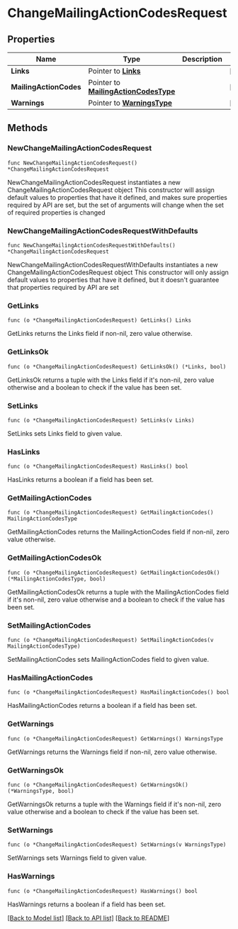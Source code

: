 # ChangeMailingActionCodesRequest

## Properties

Name | Type | Description | Notes
------------ | ------------- | ------------- | -------------
**Links** | Pointer to [**Links**](Links.md) |  | [optional] 
**MailingActionCodes** | Pointer to [**MailingActionCodesType**](MailingActionCodesType.md) |  | [optional] 
**Warnings** | Pointer to [**WarningsType**](WarningsType.md) |  | [optional] 

## Methods

### NewChangeMailingActionCodesRequest

`func NewChangeMailingActionCodesRequest() *ChangeMailingActionCodesRequest`

NewChangeMailingActionCodesRequest instantiates a new ChangeMailingActionCodesRequest object
This constructor will assign default values to properties that have it defined,
and makes sure properties required by API are set, but the set of arguments
will change when the set of required properties is changed

### NewChangeMailingActionCodesRequestWithDefaults

`func NewChangeMailingActionCodesRequestWithDefaults() *ChangeMailingActionCodesRequest`

NewChangeMailingActionCodesRequestWithDefaults instantiates a new ChangeMailingActionCodesRequest object
This constructor will only assign default values to properties that have it defined,
but it doesn't guarantee that properties required by API are set

### GetLinks

`func (o *ChangeMailingActionCodesRequest) GetLinks() Links`

GetLinks returns the Links field if non-nil, zero value otherwise.

### GetLinksOk

`func (o *ChangeMailingActionCodesRequest) GetLinksOk() (*Links, bool)`

GetLinksOk returns a tuple with the Links field if it's non-nil, zero value otherwise
and a boolean to check if the value has been set.

### SetLinks

`func (o *ChangeMailingActionCodesRequest) SetLinks(v Links)`

SetLinks sets Links field to given value.

### HasLinks

`func (o *ChangeMailingActionCodesRequest) HasLinks() bool`

HasLinks returns a boolean if a field has been set.

### GetMailingActionCodes

`func (o *ChangeMailingActionCodesRequest) GetMailingActionCodes() MailingActionCodesType`

GetMailingActionCodes returns the MailingActionCodes field if non-nil, zero value otherwise.

### GetMailingActionCodesOk

`func (o *ChangeMailingActionCodesRequest) GetMailingActionCodesOk() (*MailingActionCodesType, bool)`

GetMailingActionCodesOk returns a tuple with the MailingActionCodes field if it's non-nil, zero value otherwise
and a boolean to check if the value has been set.

### SetMailingActionCodes

`func (o *ChangeMailingActionCodesRequest) SetMailingActionCodes(v MailingActionCodesType)`

SetMailingActionCodes sets MailingActionCodes field to given value.

### HasMailingActionCodes

`func (o *ChangeMailingActionCodesRequest) HasMailingActionCodes() bool`

HasMailingActionCodes returns a boolean if a field has been set.

### GetWarnings

`func (o *ChangeMailingActionCodesRequest) GetWarnings() WarningsType`

GetWarnings returns the Warnings field if non-nil, zero value otherwise.

### GetWarningsOk

`func (o *ChangeMailingActionCodesRequest) GetWarningsOk() (*WarningsType, bool)`

GetWarningsOk returns a tuple with the Warnings field if it's non-nil, zero value otherwise
and a boolean to check if the value has been set.

### SetWarnings

`func (o *ChangeMailingActionCodesRequest) SetWarnings(v WarningsType)`

SetWarnings sets Warnings field to given value.

### HasWarnings

`func (o *ChangeMailingActionCodesRequest) HasWarnings() bool`

HasWarnings returns a boolean if a field has been set.


[[Back to Model list]](../README.md#documentation-for-models) [[Back to API list]](../README.md#documentation-for-api-endpoints) [[Back to README]](../README.md)


